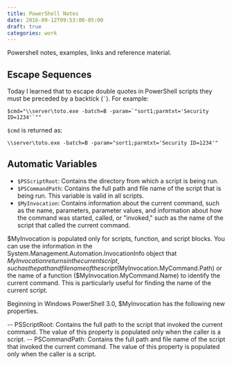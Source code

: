 ```yaml
---
title: PowerShell Notes
date: 2016-09-12T09:53:00-05:00
draft: true
categories: work
---
```


Powershell notes, examples, links and reference material.
<!--more-->

## Escape Sequences

Today I learned that to escape double quotes in PowerShell scripts they must be preceded by a backtick (`` ` ``). For example:

```
$cmd="\\server\toto.exe -batch=B -param=`"sort1;parmtxt='Security ID=1234'`""
```

`$cmd` is returned as:

```
\\server\toto.exe -batch=B -param="sort1;parmtxt='Security ID=1234'"
```

## Automatic Variables

- `$PSScriptRoot`: Contains the directory from which a script is being run.
- `$PSCommandPath`: Contains the full path and file name of the script that is being run. This variable is valid in all scripts.
- `$MyInvocation`: Contains information about the current command, such as the name, parameters, parameter values, and information about how the command was started, called, or "invoked," such as the name of the script that called the current command.

$MyInvocation is populated only for scripts, function, and script blocks. You can use the information in the System.Management.Automation.InvocationInfo object that $MyInvocation returns in the current script, such as the path
and file name of the script ($MyInvocation.MyCommand.Path) or the name of a function ($MyInvocation.MyCommand.Name) to identify the current command. This is particularly useful for finding the name of the current script.

Beginning in Windows PowerShell 3.0, $MyInvocation has the following new properties.

-- PSScriptRoot: Contains the full path to the script that invoked the current command. The value of this property is populated only when the caller is a script.
-- PSCommandPath: Contains the full path and file name of the script that invoked the current command. The value of this property is populated only when the caller is a script.